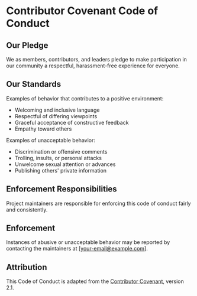 # Contributor Covenant Code of Conduct

## Our Pledge

We as members, contributors, and leaders pledge to make participation in our community a respectful, harassment-free experience for everyone.

## Our Standards

Examples of behavior that contributes to a positive environment:

- Welcoming and inclusive language
- Respectful of differing viewpoints
- Graceful acceptance of constructive feedback
- Empathy toward others

Examples of unacceptable behavior:

- Discrimination or offensive comments
- Trolling, insults, or personal attacks
- Unwelcome sexual attention or advances
- Publishing others' private information

## Enforcement Responsibilities

Project maintainers are responsible for enforcing this code of conduct fairly and consistently.

## Enforcement

Instances of abusive or unacceptable behavior may be reported by contacting the maintainers at [your-email@example.com].

## Attribution

This Code of Conduct is adapted from the [Contributor Covenant](https://www.contributor-covenant.org), version 2.1.
